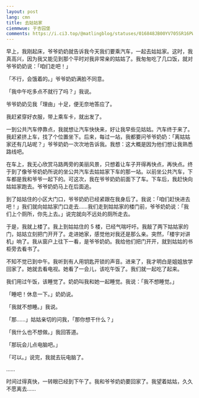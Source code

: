 ```yaml
---
layout: post
lang: cmn
title: 去姑姑家
ciemmwue: 于杏园堡
comments: https://i.ci3.top/@matlingblog/statuses/016848JB00YV705SR16PW8RVXD
---
```


早上，我刚起床，爷爷奶奶就告诉我今天我们要乘汽车，一起去姑姑家。这时，我真高兴，因为我又能见到那个平时对我非常亲的姑姑了。我匆匆吃了几口饭，就对爷爷奶奶说：「咱们走吧！」

「不行，会饿着的。」爷爷奶奶满脸不同意。

<!--more-->

「我中午吃多点不就行了吗？」我说。

爷爷奶奶见我「理由」十足，便无奈地答应了。

我赶紧穿好衣服，带上乘车卡，就出发了。

一到公共汽车停靠点，我就想让汽车快快来，好让我早些见姑姑。汽车终于来了。我赶紧挤上车，找了个位置坐下。后来，每过一站，我都要问爷爷奶奶：「离姑姑家还有几站呢？」爷爷奶奶一次次地告诉我。我想：这大概是因为他们想让我熟悉路线吧。

在车上，我无心欣赏马路两旁的美丽风景，只想着让车子开得再快点，再快点。终于到了像爷爷奶奶所说的坐公共汽车去姑姑家下车的那一站。以前坐公共汽车，下车都是我和爷爷一起下的。可这次，我在爷爷奶奶前面下了车。下车后，我赶快向姑姑家跑去。爷爷奶奶马上在后面追。

到了姑姑住的小区大门口，爷爷奶奶已经紧跟在我身后了。我说：「咱们赶快进去吧！」我们就向姑姑家门口走去……我们走到姑姑家的楼门前，爷爷奶奶说：「我们上个厕所，你先上去。」说完就向不远处的厕所走去。

于是，我就上楼了。我上到姑姑住的 5 楼，已经气喘吁吁。我敲了两下姑姑家的门，姑姑立刻把门开开了。走进她家，感觉他对我还是那么亲。突然，「楼宇对讲机」响了。我从窗户上往下一看，是爷爷奶奶。我给他们把门开开，就到姑姑的书柜旁去看书了。

不知不觉已到中午。我听到有人用钥匙开锁的声音。进来了，我才明白是姐姐放学回家了。她就去看电视。她看了一会儿，该吃午饭了。我们就一起吃了起来。

我们用过午饭，该睡觉了。奶奶叫我和她一起睡觉。我说：「我不想睡觉。」

「睡吧！休息一下。」奶奶说。

「我就不想睡。」我说。

「那……」姑姑亲切的问我，「那你想干什么？」

「我什么也不想做。」我回答道。

「那玩会儿点电脑吧。」

「可以。」说完，我就去玩电脑了。

……

时间过得真快，一转眼已经到下午了。我和爷爷奶奶要回家了。我望着姑姑，久久不愿离去……

